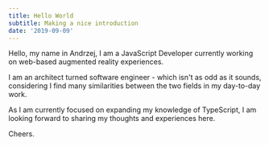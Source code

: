```yaml
---
title: Hello World
subtitle: Making a nice introduction
date: '2019-09-09'
---
```


Hello, my name in Andrzej, I am a JavaScript Developer currently working on web-based augmented reality experiences.

I am an architect turned software engineer - which isn't as odd as it sounds, considering I find many similarities between the two fields in my day-to-day work.

As I am currently focused on expanding my knowledge of TypeScript, I am looking forward to sharing my thoughts and experiences here. 

Cheers.
